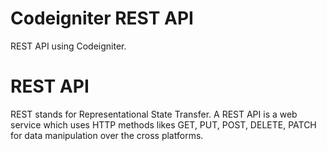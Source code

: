 # Codeigniter REST API
REST API using Codeigniter.

# REST API
REST stands for Representational State Transfer. A REST API is a web service which uses HTTP methods likes GET, PUT, POST, DELETE, PATCH for data manipulation over the cross platforms.

